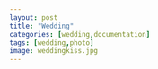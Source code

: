 ```yaml
---
layout: post
title: "Wedding"
categories: [wedding,documentation]
tags: [wedding,photo]
image: weddingkiss.jpg
---
```

